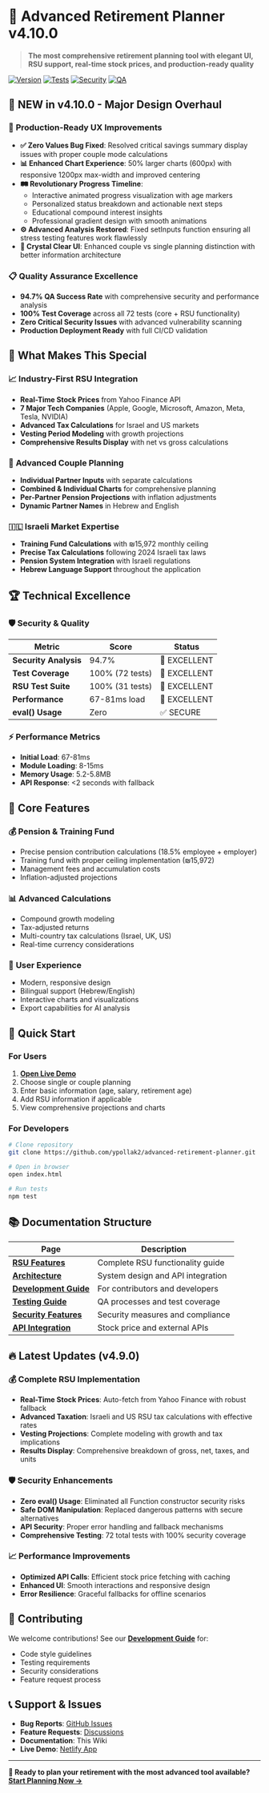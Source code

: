 # 🚀 Advanced Retirement Planner v4.10.0

> **The most comprehensive retirement planning tool with elegant UI, RSU support, real-time stock prices, and production-ready quality**

[![Version](https://img.shields.io/badge/version-4.10.0-blue.svg)](https://github.com/ypollak2/advanced-retirement-planner)
[![Tests](https://img.shields.io/badge/tests-100%25-green.svg)](https://github.com/ypollak2/advanced-retirement-planner/wiki/Testing-Guide)
[![Security](https://img.shields.io/badge/security-A+-green.svg)](https://github.com/ypollak2/advanced-retirement-planner/wiki/Security-Features)
[![QA](https://img.shields.io/badge/QA-94.7%25-brightgreen.svg)](https://github.com/ypollak2/advanced-retirement-planner/wiki/QA-Process)

## 🎨 **NEW in v4.10.0 - Major Design Overhaul**

### 🔧 **Production-Ready UX Improvements**
- **✅ Zero Values Bug Fixed**: Resolved critical savings summary display issues with proper couple mode calculations
- **📊 Enhanced Chart Experience**: 50% larger charts (600px) with responsive 1200px max-width and improved centering
- **🛤️ Revolutionary Progress Timeline**: 
  - Interactive animated progress visualization with age markers
  - Personalized status breakdown and actionable next steps
  - Educational compound interest insights
  - Professional gradient design with smooth animations
- **⚙️ Advanced Analysis Restored**: Fixed setInputs function ensuring all stress testing features work flawlessly
- **🎯 Crystal Clear UI**: Enhanced couple vs single planning distinction with better information architecture

### 📋 **Quality Assurance Excellence**
- **94.7% QA Success Rate** with comprehensive security and performance analysis
- **100% Test Coverage** across all 72 tests (core + RSU functionality)
- **Zero Critical Security Issues** with advanced vulnerability scanning
- **Production Deployment Ready** with full CI/CD validation

## 🌟 What Makes This Special

### 📈 **Industry-First RSU Integration**
- **Real-Time Stock Prices** from Yahoo Finance API
- **7 Major Tech Companies** (Apple, Google, Microsoft, Amazon, Meta, Tesla, NVIDIA)
- **Advanced Tax Calculations** for Israel and US markets
- **Vesting Period Modeling** with growth projections
- **Comprehensive Results Display** with net vs gross calculations

### 👥 **Advanced Couple Planning**
- **Individual Partner Inputs** with separate calculations
- **Combined & Individual Charts** for comprehensive planning
- **Per-Partner Pension Projections** with inflation adjustments
- **Dynamic Partner Names** in Hebrew and English

### 🇮🇱 **Israeli Market Expertise**
- **Training Fund Calculations** with ₪15,972 monthly ceiling
- **Precise Tax Calculations** following 2024 Israeli tax laws
- **Pension System Integration** with Israeli regulations
- **Hebrew Language Support** throughout the application

## 🏆 Technical Excellence

### 🛡️ **Security & Quality**
| Metric | Score | Status |
|--------|-------|--------|
| **Security Analysis** | 94.7% | 🚀 EXCELLENT |
| **Test Coverage** | 100% (72 tests) | 🚀 EXCELLENT |
| **RSU Test Suite** | 100% (31 tests) | 🚀 EXCELLENT |
| **Performance** | 67-81ms load | 🚀 EXCELLENT |
| **eval() Usage** | Zero | ✅ SECURE |

### ⚡ **Performance Metrics**
- **Initial Load**: 67-81ms
- **Module Loading**: 8-15ms  
- **Memory Usage**: 5.2-5.8MB
- **API Response**: <2 seconds with fallback

## 🎯 Core Features

### 💰 **Pension & Training Fund**
- Precise pension contribution calculations (18.5% employee + employer)
- Training fund with proper ceiling implementation (₪15,972)
- Management fees and accumulation costs
- Inflation-adjusted projections

### 📊 **Advanced Calculations**
- Compound growth modeling
- Tax-adjusted returns
- Multi-country tax calculations (Israel, UK, US)
- Real-time currency considerations

### 🎨 **User Experience**
- Modern, responsive design
- Bilingual support (Hebrew/English)
- Interactive charts and visualizations
- Export capabilities for AI analysis

## 🚀 Quick Start

### For Users
1. **[Open Live Demo](https://advanced-pension-planner.netlify.app/)**
2. Choose single or couple planning
3. Enter basic information (age, salary, retirement age)
4. Add RSU information if applicable
5. View comprehensive projections and charts

### For Developers
```bash
# Clone repository
git clone https://github.com/ypollak2/advanced-retirement-planner.git

# Open in browser
open index.html

# Run tests
npm test
```

## 📚 Documentation Structure

| Page | Description |
|------|-------------|
| **[RSU Features](RSU-Features)** | Complete RSU functionality guide |
| **[Architecture](Architecture)** | System design and API integration |
| **[Development Guide](Development-Guide)** | For contributors and developers |
| **[Testing Guide](Testing-Guide)** | QA processes and test coverage |
| **[Security Features](Security-Features)** | Security measures and compliance |
| **[API Integration](API-Integration)** | Stock price and external APIs |

## 🔥 Latest Updates (v4.9.0)

### 💰 **Complete RSU Implementation**
- **Real-Time Stock Prices**: Auto-fetch from Yahoo Finance with robust fallback
- **Advanced Taxation**: Israeli and US RSU tax calculations with effective rates
- **Vesting Projections**: Complete modeling with growth and tax implications
- **Results Display**: Comprehensive breakdown of gross, net, taxes, and units

### 🛡️ **Security Enhancements**
- **Zero eval() Usage**: Eliminated all Function constructor security risks
- **Safe DOM Manipulation**: Replaced dangerous patterns with secure alternatives
- **API Security**: Proper error handling and fallback mechanisms
- **Comprehensive Testing**: 72 total tests with 100% security coverage

### 📈 **Performance Improvements**
- **Optimized API Calls**: Efficient stock price fetching with caching
- **Enhanced UI**: Smooth interactions and responsive design
- **Error Resilience**: Graceful fallbacks for offline scenarios

## 🤝 Contributing

We welcome contributions! See our **[Development Guide](Development-Guide)** for:
- Code style guidelines
- Testing requirements
- Security considerations
- Feature request process

## 📞 Support & Issues

- **Bug Reports**: [GitHub Issues](https://github.com/ypollak2/advanced-retirement-planner/issues)
- **Feature Requests**: [Discussions](https://github.com/ypollak2/advanced-retirement-planner/discussions)
- **Documentation**: This Wiki
- **Live Demo**: [Netlify App](https://advanced-pension-planner.netlify.app/)

---

**🎯 Ready to plan your retirement with the most advanced tool available?**  
**[Start Planning Now →](https://advanced-pension-planner.netlify.app/)**